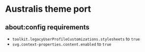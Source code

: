 # Australis theme port

## about:config requirements
- `toolkit.legacyUserProfileCustomizations.stylesheets` to `true`
- `svg.context-properties.content.enabled` to `true`
